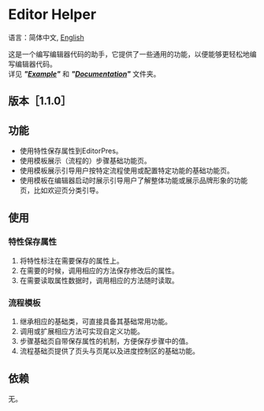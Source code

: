 # Editor Helper

语言：简体中文, [English](/README.md)

这是一个编写编辑器代码的助手，它提供了一些通用的功能，以便能够更轻松地编写编辑器代码。
<br>详见 **_"[Example](/Samples/Example/)"_** 和 **_"[Documentation](/Documentation)"_** 文件夹。

## 版本［1.1.0］

## 功能

- 使用特性保存属性到EditorPres。
- 使用模板展示（流程的）步骤基础功能页。
- 使用模板展示引导用户按特定流程使用或配置特定功能的基础功能页。
- 使用模板在编辑器启动时展示引导用户了解整体功能或展示品牌形象的功能页，比如欢迎页分类引导。

## 使用

### 特性保存属性

1. 将特性标注在需要保存的属性上。
2. 在需要的时候，调用相应的方法保存修改后的属性。
3. 在需要读取属性数据时，调用相应的方法随时读取。

### 流程模板

1. 继承相应的基础类，可直接具备其基础常用功能。
2. 调用或扩展相应方法可实现自定义功能。
3. 步骤基础页自带保存属性的机制，方便保存步骤中的值。
4. 流程基础页提供了页头与页尾以及进度控制区的基础功能。

## 依赖
无。